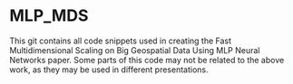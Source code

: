 # MLP_MDS
This git contains all code snippets used in creating the
Fast Multidimensional Scaling on Big Geospatial Data Using MLP Neural Networks paper.
Some parts of this code may not be related to the above work, as they may be used in different presentations.
